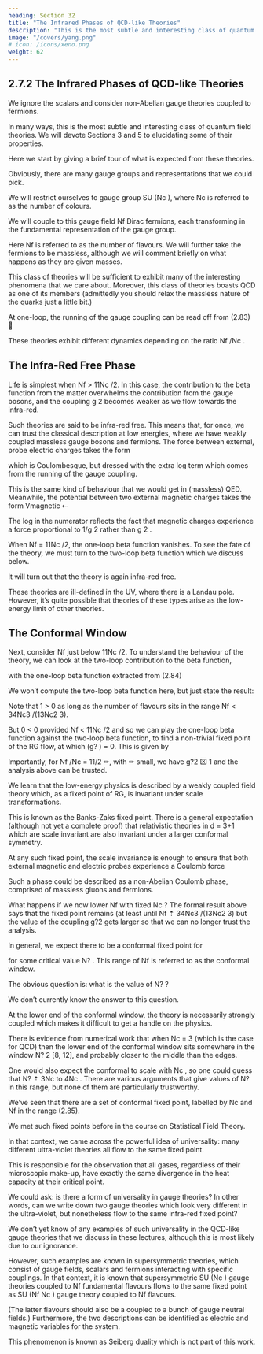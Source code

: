 ```yaml
---
heading: Section 32
title: "The Infrared Phases of QCD-like Theories"
description: "This is the most subtle and interesting class of quantum field theories"
image: "/covers/yang.png"
# icon: /icons/xeno.png
weight: 62
---
```



## 2.7.2 The Infrared Phases of QCD-like Theories

We ignore the scalars and consider non-Abelian gauge theories coupled to fermions. 

In many ways, this is the most subtle and interesting class of quantum field theories. We will devote Sections 3 and 5 to elucidating some of their properties.

Here we start by giving a brief tour of what is expected from these theories.

Obviously, there are many gauge groups and representations that we could pick. 

We will restrict ourselves to gauge group SU (Nc ), where Nc is referred to as the number of colours. 

We will couple to this gauge field Nf Dirac fermions, each transforming in the fundamental representation of the gauge group. 

Here Nf is referred to as the number of flavours. We will further take the fermions to be massless, although we will comment briefly on what happens as they are given masses. 

This class of theories will be sufficient to exhibit many of the interesting phenomena that we care about.
Moreover, this class of theories boasts QCD as one of its members (admittedly you should relax the massless nature of the quarks just a little bit.)

At one-loop, the running of the gauge coupling can be read off from (2.83)

<!-- 1
11Nc
2
(4⇡)
3
1
1
= 2
2
g (μ)
g0
2Nf
log
3
✓
⇤2U V
μ2
◆
(2.84) -->

These theories exhibit different dynamics depending on the ratio Nf /Nc .

## The Infra-Red Free Phase

Life is simplest when Nf > 11Nc /2. In this case, the contribution to the beta function from the matter overwhelms the contribution from the gauge bosons, and the coupling g 2 becomes weaker as we flow towards the infra-red. 

Such theories are said to be infra-red free. This means that, for once, we can trust the classical description at low energies, where we have weakly coupled massless gauge bosons and fermions.
The force between external, probe electric charges takes the form 
<!-- Velectric (r) ⇠
1
r log(r⇤U V ) -->

which is Coulombesque, but dressed with the extra log term which comes from the running of the gauge coupling. 

This is the same kind of behaviour that we would get in (massless) QED. Meanwhile, the potential between two external magnetic charges takes the form Vmagnetic ⇠

<!-- log(r⇤U V )
r -->

The log in the numerator reflects the fact that magnetic charges experience a force proportional to 1/g 2 rather than g 2 .

When Nf = 11Nc /2, the one-loop beta function vanishes. To see the fate of the theory, we must turn to the two-loop beta function which we discuss below. 

It will turn out that the theory is again infra-red free.

These theories are ill-defined in the UV, where there is a Landau pole. However, it’s quite possible that theories of these types arise as the low-energy limit of other theories. 

## The Conformal Window

Next, consider Nf just below 11Nc /2. To understand the behaviour of the theory, we can look at the two-loop contribution to the beta function,

<!-- (g) = μ
dg
=
dμ
0g
3
+
1g
5
+ ... -->

with the one-loop beta function extracted from (2.84)

<!-- ✓
◆
1
11Nc 2Nf
+
0 =
(4⇡)2
3
3 -->

We won’t compute the two-loop beta function here, but just state the result:

<!-- ✓
◆
1
34Nc2 Nf (Nc2 1) 10Nf Nc
+
+
1 =
(16⇡ 2 )2
3
Nc
3 -->

Note that 1 > 0 as long as the number of flavours sits in the range Nf < 34Nc3 /(13Nc2 3). 

But 0 < 0 provided Nf < 11Nc /2 and so we can play the one-loop beta function against the two-loop beta function, to find a non-trivial fixed point of the RG flow, at which (g? ) = 0. This is given by

<!-- g?2 =
0
1 -->

Importantly, for Nf /Nc = 11/2 ✏, with ✏ small, we have g?2 ⌧ 1 and the analysis above can be trusted. 

We learn that the low-energy physics is described by a weakly coupled field theory which, as a fixed point of RG, is invariant under scale transformations.

This is known as the Banks-Zaks fixed point. There is a general expectation (although not yet a complete proof) that relativistic theories in d = 3+1 which are scale invariant are also invariant under a larger conformal symmetry.

At any such fixed point, the scale invariance is enough to ensure that both external
magnetic and electric probes experience a Coulomb force

<!-- V (r) ⇠
1
r -->

Such a phase could be described as a non-Abelian Coulomb phase, comprised of massless gluons and fermions.

What happens if we now lower Nf with fixed Nc ? The formal result above says that the fixed point remains (at least until Nf ⇡ 34Nc3 /(13Nc2 3) but the value of
the coupling g?2 gets larger so that we can no longer trust the analysis. 

In general, we expect there to be a conformal fixed point for

<!-- N? < Nf <
11Nc
2
(2.85) -->

for some critical value N? . This range of Nf is referred to as the conformal window.

The obvious question is: what is the value of N? ?

We don’t currently know the answer to this question. 

At the lower end of the conformal window, the theory is necessarily strongly coupled which makes it difficult to get a handle on the physics. 

There is evidence from numerical work that when
Nc = 3 (which is the case for QCD) then the lower end of the conformal window sits somewhere in the window N? 2 [8, 12], and probably closer to the middle than the edges. 

One would also expect the conformal to scale with Nc , so one could guess that N? ⇡ 3Nc to 4Nc . There are various arguments that give values of N? in this range,
but none of them are particularly trustworthy.

We’ve seen that there are a set of conformal fixed point, labelled by Nc and Nf in the range (2.85). 

We met such fixed points before in the course on Statistical Field Theory. 

In that context, we came across the powerful idea of universality: many different ultra-violet theories all flow to the same fixed point. 

This is responsible for the observation that all gases, regardless of their microscopic make-up, have exactly the same divergence in the heat capacity at their critical point. 

We could ask: is there a form of universality in gauge theories? In other words, can we write down two gauge theories which look very different in the  ultra-violet, but nonetheless flow to the same infra-red fixed point?

We don’t yet know of any examples of such universality in the QCD-like gauge theories that we discuss in these lectures, although this is most likely due to our ignorance.

However, such examples are known in supersymmetric theories, which consist of gauge fields, scalars and fermions interacting with specific couplings. In that context, it is known that supersymmetric SU (Nc ) gauge theories coupled to Nf fundamental flavours
flows to the same fixed point as SU (Nf Nc ) gauge theory coupled to Nf flavours.

(The latter flavours should also be a coupled to a bunch of gauge neutral fields.) Furthermore, the two descriptions can be identified as electric and magnetic variables for the system. 

This phenomenon is known as Seiberg duality which is not part of this work. 

<!-- However, it is a topic for a
different course. -->
